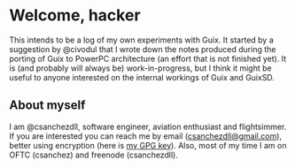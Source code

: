 # Welcome, hacker

This intends to be a log of my own experiments with Guix. It started by a
suggestion by @civodul that I wrote down the notes produced during the
porting of Guix to PowerPC architecture (an effort that is not finished yet).
It is (and probably will always be) work-in-progress, but I think it might
be useful to anyone interested on the internal workings of Guix and GuixSD.

## About myself

I am @csanchezdll, software engineer, aviation enthusiast and flightsimmer.
If you are interested you can reach me by email (csanchezdll@gmail.com), better
using encryption (here is [my GPG key](pages/gpg.md)).
Also, most of my time I am on OFTC (csanchez) and freenode (csanchezdll).
